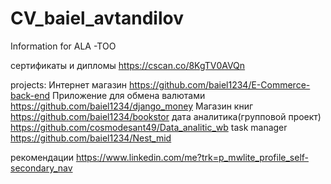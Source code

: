 # CV_baiel_avtandilov
Information for ALA -TOO

сертификаты и дипломы 
https://cscan.co/8KgTV0AVQn

projects:
Интернет магазин https://github.com/baiel1234/E-Commerce-back-end 
Приложение для обмена валютами https://github.com/baiel1234/django_money 
Магазин книг https://github.com/baiel1234/bookstor 
дата аналитика(групповой проект) https://github.com/cosmodesant49/Data_analitic_wb 
task manager https://github.com/baiel1234/Nest_mid 

рекомендации
https://www.linkedin.com/me?trk=p_mwlite_profile_self-secondary_nav
